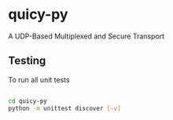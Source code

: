 # quicy-py
A UDP-Based Multiplexed and Secure Transport

## Testing

To run all unit tests

```bash

cd quicy-py
python -m unittest discover [-v]
```

